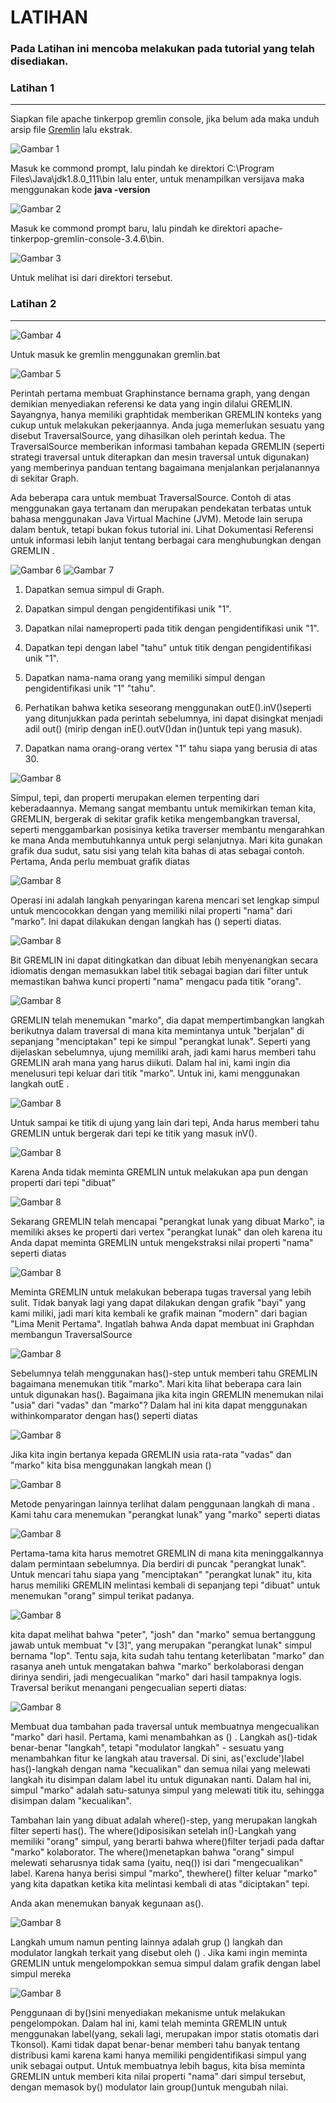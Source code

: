 # LATIHAN

### Pada Latihan ini mencoba melakukan pada tutorial yang telah disediakan.

### Latihan 1
---

Siapkan file apache tinkerpop gremlin console, jika belum ada maka unduh arsip file [Gremlin](https://tinkerpop.apache.org/) lalu ekstrak.

![Gambar 1](Screenshot_1.png)

Masuk ke commond prompt, lalu pindah ke direktori C:\Program Files\Java\jdk1.8.0_111\bin lalu enter, untuk menampilkan versijava maka menggunakan kode **java -version**

![Gambar 2](Screenshot_2.png)

Masuk ke commond prompt baru, lalu pindah ke direktori apache-tinkerpop-gremlin-console-3.4.6\bin.

![Gambar 3](Screenshot_3.png)

Untuk melihat isi dari direktori tersebut.

### Latihan 2
---
![Gambar 4](Screenshot_4.png)

Untuk masuk ke gremlin menggunakan gremlin.bat

![Gambar 5](Screenshot_5.png)



Perintah pertama membuat Graphinstance bernama graph, yang dengan demikian menyediakan referensi ke data yang ingin dilalui GREMLIN. Sayangnya, hanya memiliki graphtidak memberikan GREMLIN konteks yang cukup untuk melakukan pekerjaannya. Anda juga memerlukan sesuatu yang disebut TraversalSource, yang dihasilkan oleh perintah kedua. The TraversalSource memberikan informasi tambahan kepada GREMLIN (seperti strategi traversal untuk diterapkan dan mesin traversal untuk digunakan) yang memberinya panduan tentang bagaimana menjalankan perjalanannya di sekitar Graph.

Ada beberapa cara untuk membuat TraversalSource. Contoh di atas menggunakan gaya tertanam dan merupakan pendekatan terbatas untuk bahasa menggunakan Java Virtual Machine (JVM). Metode lain serupa dalam bentuk, tetapi bukan fokus tutorial ini. Lihat Dokumentasi Referensi untuk informasi lebih lanjut tentang berbagai cara menghubungkan dengan GREMLIN .

![Gambar 6](Screenshot_6.png)
![Gambar 7](Screenshot_7.png)

1. Dapatkan semua simpul di Graph.
2. Dapatkan simpul dengan pengidentifikasi unik "1".

3. Dapatkan nilai nameproperti pada titik dengan pengidentifikasi unik "1".

4. Dapatkan tepi dengan label "tahu" untuk titik dengan pengidentifikasi unik "1".
5. Dapatkan nama-nama orang yang memiliki simpul dengan pengidentifikasi unik "1" "tahu".
6. Perhatikan bahwa ketika seseorang menggunakan outE().inV()seperti yang ditunjukkan pada perintah sebelumnya, ini dapat disingkat menjadi adil out() (mirip dengan inE().outV()dan in()untuk tepi yang masuk).
7. Dapatkan nama orang-orang vertex "1" tahu siapa yang berusia di atas 30.

![Gambar 8](Screenshot_8.png)

Simpul, tepi, dan properti merupakan elemen terpenting dari keberadaannya. Memang sangat membantu untuk memikirkan teman kita, GREMLIN, bergerak di sekitar grafik ketika mengembangkan traversal, seperti menggambarkan posisinya ketika traverser membantu mengarahkan ke mana Anda membutuhkannya untuk pergi selanjutnya. Mari kita gunakan grafik dua sudut, satu sisi yang telah kita bahas di atas sebagai contoh. Pertama, Anda perlu membuat grafik diatas

![Gambar 8](Screenshot_9.png)

Operasi ini adalah langkah penyaringan karena mencari set lengkap simpul untuk mencocokkan dengan yang memiliki nilai properti "nama" dari "marko". Ini dapat dilakukan dengan langkah has () seperti diatas.

![Gambar 8](Screenshot_10.png)

Bit GREMLIN ini dapat ditingkatkan dan dibuat lebih menyenangkan secara idiomatis dengan memasukkan label titik sebagai bagian dari filter untuk memastikan bahwa kunci properti "nama" mengacu pada titik "orang".

![Gambar 8](Screenshot_11.png)

GREMLIN telah menemukan "marko", dia dapat mempertimbangkan langkah berikutnya dalam traversal di mana kita memintanya untuk "berjalan" di sepanjang "menciptakan" tepi ke simpul "perangkat lunak". Seperti yang dijelaskan sebelumnya, ujung memiliki arah, jadi kami harus memberi tahu GREMLIN arah mana yang harus diikuti. Dalam hal ini, kami ingin dia menelusuri tepi keluar dari titik "marko". Untuk ini, kami menggunakan langkah outE .

![Gambar 8](Screenshot_12.png)

Untuk sampai ke titik di ujung yang lain dari tepi, Anda harus memberi tahu GREMLIN untuk bergerak dari tepi ke titik yang masuk inV().

![Gambar 8](Screenshot_13.png)

Karena Anda tidak meminta GREMLIN untuk melakukan apa pun dengan properti dari tepi "dibuat"

![Gambar 8](Screenshot_14.png)

Sekarang GREMLIN telah mencapai "perangkat lunak yang dibuat Marko", ia memiliki akses ke properti dari vertex "perangkat lunak" dan oleh karena itu Anda dapat meminta GREMLIN untuk mengekstraksi nilai properti "nama" seperti diatas

![Gambar 8](Screenshot_15.png)

Meminta GREMLIN untuk melakukan beberapa tugas traversal yang lebih sulit. Tidak banyak lagi yang dapat dilakukan dengan grafik "bayi" yang kami miliki, jadi mari kita kembali ke grafik mainan "modern" dari bagian "Lima Menit Pertama". Ingatlah bahwa Anda dapat membuat ini Graphdan membangun TraversalSource

![Gambar 8](Screenshot_16.png)

Sebelumnya telah menggunakan has()-step untuk memberi tahu GREMLIN bagaimana menemukan titik "marko". Mari kita lihat beberapa cara lain untuk digunakan has(). Bagaimana jika kita ingin GREMLIN menemukan nilai "usia" dari "vadas" dan "marko"? Dalam hal ini kita dapat menggunakan withinkomparator dengan has() seperti diatas

![Gambar 8](Screenshot_17.png)

Jika kita ingin bertanya kepada GREMLIN usia rata-rata "vadas" dan "marko" kita bisa menggunakan langkah mean ()

![Gambar 8](Screenshot_18.png)

Metode penyaringan lainnya terlihat dalam penggunaan langkah di mana . Kami tahu cara menemukan "perangkat lunak" yang "marko" seperti diatas

![Gambar 8](Screenshot_19.png)

Pertama-tama kita harus memotret GREMLIN di mana kita meninggalkannya dalam permintaan sebelumnya. Dia berdiri di puncak "perangkat lunak". Untuk mencari tahu siapa yang "menciptakan" "perangkat lunak" itu, kita harus memiliki GREMLIN melintasi kembali di sepanjang tepi "dibuat" untuk menemukan "orang" simpul terikat padanya.

![Gambar 8](Screenshot_20.png)

kita dapat melihat bahwa "peter", "josh" dan "marko" semua bertanggung jawab untuk membuat "v [3]", yang merupakan "perangkat lunak" simpul bernama "lop". Tentu saja, kita sudah tahu tentang keterlibatan "marko" dan rasanya aneh untuk mengatakan bahwa "marko" berkolaborasi dengan dirinya sendiri, jadi mengecualikan "marko" dari hasil tampaknya logis. Traversal berikut menangani pengecualian seperti diatas:

![Gambar 8](Screenshot_21.png)

Membuat dua tambahan pada traversal untuk membuatnya mengecualikan "marko" dari hasil. Pertama, kami menambahkan as () . Langkah as()-tidak benar-benar "langkah", tetapi "modulator langkah" - sesuatu yang menambahkan fitur ke langkah atau traversal. Di sini, as('exclude')label has()-langkah dengan nama "kecualikan" dan semua nilai yang melewati langkah itu disimpan dalam label itu untuk digunakan nanti. Dalam hal ini, simpul "marko" adalah satu-satunya simpul yang melewati titik itu, sehingga disimpan dalam "kecualikan".

Tambahan lain yang dibuat adalah where()-step, yang merupakan langkah filter seperti has(). The where()diposisikan setelah in()-Langkah yang memiliki "orang" simpul, yang berarti bahwa where()filter terjadi pada daftar "marko" kolaborator. The where()menetapkan bahwa "orang" simpul melewati seharusnya tidak sama (yaitu, neq()) isi dari "mengecualikan" label. Karena hanya berisi simpul "marko", thewhere() filter keluar "marko" yang kita dapatkan ketika kita melintasi kembali di atas "diciptakan" tepi.

Anda akan menemukan banyak kegunaan as().

![Gambar 8](Screenshot_22.png)

 Langkah umum namun penting lainnya adalah grup () langkah dan modulator langkah terkait yang disebut oleh () . Jika kami ingin meminta GREMLIN untuk mengelompokkan semua simpul dalam grafik dengan label simpul mereka

![Gambar 8](Screenshot_23.png)

Penggunaan di by()sini menyediakan mekanisme untuk melakukan pengelompokan. Dalam hal ini, kami telah meminta GREMLIN untuk menggunakan label(yang, sekali lagi, merupakan impor statis otomatis dari Tkonsol). Kami tidak dapat benar-benar memberi tahu banyak tentang distribusi kami karena kami hanya memiliki pengidentifikasi simpul yang unik sebagai output. Untuk membuatnya lebih bagus, kita bisa meminta GREMLIN untuk memberi kita nilai properti "nama" dari simpul tersebut, dengan memasok by() modulator lain group()untuk mengubah nilai.
